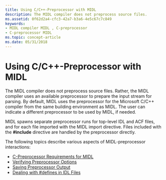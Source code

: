 ```yaml
---
title: Using C/C++-Preprocessor with MIDL
description: The MIDL compiler does not preprocess source files.
ms.assetid: 0f62d2a4-cfc3-42a7-b3a6-4e5c67c7c849
keywords:
- MIDL compiler MIDL , C-preprocessor
- C-preprocessor MIDL
ms.topic: concept-article
ms.date: 05/31/2018
---
```


# Using C/C++-Preprocessor with MIDL

The MIDL compiler does not preprocess source files. Rather, the MIDL compiler uses an available preprocessor to prepare the input stream for parsing. By default, MIDL uses the preprocessor for the Microsoft C/C++ compiler from the same building environment as MIDL. The user can indicate a different preprocessor to be used by MIDL, if needed.

MIDL spawns separate preprocessor runs for top-level IDL and ACF files, and for each file imported with the MIDL import directive. Files included with the **\#include** directive are handled by the preprocessor directly.

The following topics describe various aspects of MIDL-preprocessor interactions:

-   [C-Preprocessor Requirements for MIDL](c-preprocessor-requirements-for-midl.md)
-   [Verifying Preprocessor Options](verifying-preprocessor-options.md)
-   [Saving Preprocessor Output](saving-preprocessor-output.md)
-   [Dealing with \#defines in IDL Files](dealing-with-defines-in-idl-files-2.md)

 

 




